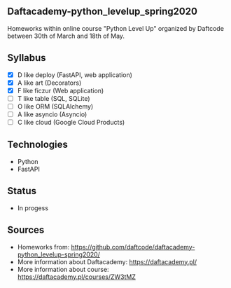 ## Daftacademy-python_levelup_spring2020

Homeworks within online course "Python Level Up" organized by Daftcode between 30th of March and 18th of May.

## Syllabus

- [x]  D like deploy (FastAPI, web application)
- [x] A like art (Decorators)
- [x] F like ficzur (Web application)
- [ ] T like table (SQL, SQLite)
- [ ] O like ORM (SQLAlchemy)
- [ ] A like asyncio (Asyncio)
- [ ] C like cloud (Google Cloud Products)

## Technologies

* Python
* FastAPI

## Status

* In progess

## Sources

* Homeworks from: https://github.com/daftcode/daftacademy-python_levelup-spring2020/
* More information about Daftacademy: https://daftacademy.pl/
* More information about course: https://daftacademy.pl/courses/ZW3tMZ
